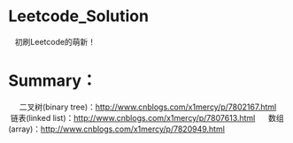 # Leetcode_Solution
    初刷Leetcode的萌新！
# Summary：
      二叉树(binary tree)：http://www.cnblogs.com/x1mercy/p/7802167.html
      链表(linked list)：http://www.cnblogs.com/x1mercy/p/7807613.html
      数组(array)：http://www.cnblogs.com/x1mercy/p/7820949.html
